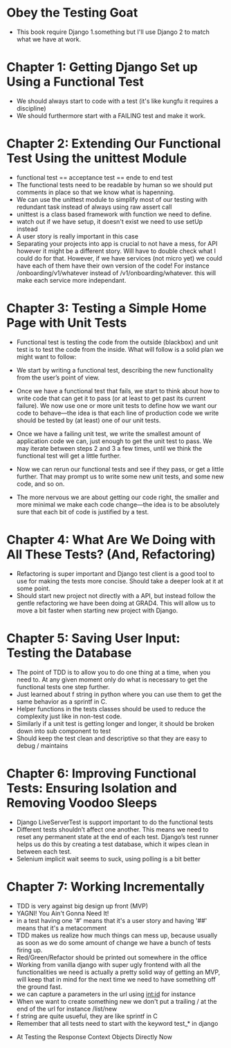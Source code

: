 # Obey the Testing Goat
- This book require Django 1.something but I'll use Django 2 to match what we have at work.

# Chapter 1: Getting Django Set up Using a Functional Test
- We should always start to code with a test (it's like kungfu it requires a discipline)
- We should furthermore start with a FAILING test and make it work.

# Chapter 2: Extending Our Functional Test Using the unittest Module
- functional test == acceptance test == ende to end test
- The functional tests need to be readable by human so we should put comments in place so that we know what is hapenning.
- We can use the unittest module to simplify most of our testing with redundant task instead of always using raw assert call
- unittest is a class based framework with function we need to define.
- watch out if we have setup, it doesn't exist we need to use setUp instead
- A user story is really important in this case
- Separating your projects into app is crucial to not have a mess, for API however it might be a different story. Will have to double check what I could do for that. However, if we have services (not micro yet) we could have each of them have their own version of the code! For instance /onboarding/v1/whatever instead of /v1/onboarding/whatever. this will make each service more independant.

# Chapter 3: Testing a Simple Home Page with Unit Tests
- Functional test is testing the code from the outside (blackbox) and unit test is to test the code from the inside. What will follow is a solid plan we might want to follow:
- We start by writing a functional test, describing the new functionality from the user’s point of view.

- Once we have a functional test that fails, we start to think about how to write code that can get it to pass (or at least to get past its current failure). We now use one or more unit tests to define how we want our code to behave—​the idea is that each line of production code we write should be tested by (at least) one of our unit tests.

- Once we have a failing unit test, we write the smallest amount of application code we can, just enough to get the unit test to pass. We may iterate between steps 2 and 3 a few times, until we think the functional test will get a little further.

- Now we can rerun our functional tests and see if they pass, or get a little further. That may prompt us to write some new unit tests, and some new code, and so on.

- The more nervous we are about getting our code right, the smaller and more minimal we make each code change—​the idea is to be absolutely sure that each bit of code is justified by a test.

# Chapter 4: What Are We Doing with All These Tests? (And, Refactoring)
- Refactoring is super important and Django test client is a good tool to use for making the tests more concise. Should take a deeper look at it at some point.
- Should start new project not directly with a API, but instead follow the gentle refactoring we have been doing at GRAD4. This will allow us to move a bit faster when starting new project with Django.

# Chapter 5: Saving User Input: Testing the Database
- The point of TDD is to allow you to do one thing at a time, when you need to. At any given moment only do what is necessary to get the functional tests one step further.
- Just learned about f string in python where you can use them to get the same behavior as a sprintf in C.
- Helper functions in the tests classes should be used to reduce the complexity just like in non-test code.
- Similarly if a unit test is getting longer and longer, it should be broken down into sub component to test
- Should keep the test clean and descriptive so that they are easy to debug / maintains

# Chapter 6: Improving Functional Tests: Ensuring Isolation and Removing Voodoo Sleeps
- Django LiveServerTest is support important to do the functional tests
- Different tests shouldn’t affect one another. This means we need to reset any permanent state at the end of each test. Django’s test runner helps us do this by creating a test database, which it wipes clean in between each test.
- Selenium implicit wait seems to suck, using polling is a bit better

# Chapter 7: Working Incrementally
- TDD is very against big design up front (MVP)
- YAGNI! You Ain't Gonna Need It!
- in a test having one '#' means that it's a user story and having '##' means that it's a metacomment
- TDD makes us realize how much things can mess up, because usually as soon as we do some amount of change we have a bunch of tests firing up.
- Red/Green/Refactor should be printed out somewhere in the office
- Working from vanilla django with super ugly frontend with all the functionalities we need is actually a pretty solid way of getting an MVP, will keep that in mind for the next time we need to have something off the ground fast.
- we can capture a parameters in the url using <int:id> for instance
- When we want to create something new we don't put a trailing / at the end of the url for instance /list/new
- f string are quite usueful, they are like sprintf in C
- Remember that all tests need to start with the keyword test_* in django

* At Testing the Response Context Objects Directly Now
